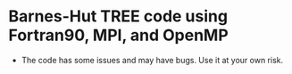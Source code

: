 # Barnes-Hut TREE code using Fortran90, MPI, and OpenMP
- The code has some issues and may have bugs. Use it at your own risk.
